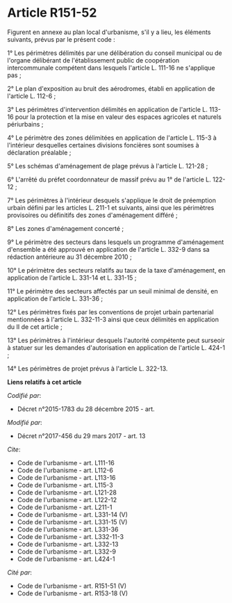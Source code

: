 # Article R151-52

Figurent en annexe au plan local d'urbanisme, s'il y a lieu, les éléments suivants, prévus par le présent code : 

1° Les périmètres délimités par une délibération du conseil municipal ou de l'organe délibérant de l'établissement public de
coopération intercommunale compétent dans lesquels l'article L. 111-16 ne s'applique pas ; 

2° Le plan d'exposition au bruit des aérodromes, établi en application de l'article L. 112-6 ; 

3° Les périmètres d'intervention délimités en application de l'article L. 113-16 pour la protection et la mise en valeur des
espaces agricoles et naturels périurbains ; 

4° Le périmètre des zones délimitées en application de l'article L. 115-3 à l'intérieur desquelles certaines divisions
foncières sont soumises à déclaration préalable ; 

5° Les schémas d'aménagement de plage prévus à l'article L. 121-28 ; 

6° L'arrêté du préfet coordonnateur de massif prévu au 1° de l'article L. 122-12 ; 

7° Les périmètres à l'intérieur desquels s'applique le droit de préemption urbain défini par les articles L. 211-1 et
suivants, ainsi que les périmètres provisoires ou définitifs des zones d'aménagement différé ; 

8° Les zones d'aménagement concerté ; 

9° Le périmètre des secteurs dans lesquels un programme d'aménagement d'ensemble a été approuvé en application de l'article
L. 332-9 dans sa rédaction antérieure au 31 décembre 2010 ; 

10° Le périmètre des secteurs relatifs au taux de la taxe d'aménagement, en application de l'article L. 331-14 et L.
331-15 ; 

11° Le périmètre des secteurs affectés par un seuil minimal de densité, en application de l'article L. 331-36 ; 

12° Les périmètres fixés par les conventions de projet urbain partenarial mentionnées à l'article L. 332-11-3 ainsi que ceux
délimités en application du II de cet article ; 

13° Les périmètres à l'intérieur desquels l'autorité compétente peut surseoir à statuer sur les demandes d'autorisation en
application de l'article L. 424-1 ; 

14° Les périmètres de projet prévus à l'article L. 322-13.

**Liens relatifs à cet article**

_Codifié par_:

  - Décret n°2015-1783 du 28 décembre 2015 - art.

_Modifié par_:

  - Décret n°2017-456 du 29 mars 2017 - art. 13

_Cite_:

  - Code de l'urbanisme - art. L111-16
  - Code de l'urbanisme - art. L112-6
  - Code de l'urbanisme - art. L113-16
  - Code de l'urbanisme - art. L115-3
  - Code de l'urbanisme - art. L121-28
  - Code de l'urbanisme - art. L122-12
  - Code de l'urbanisme - art. L211-1
  - Code de l'urbanisme - art. L331-14 (V)
  - Code de l'urbanisme - art. L331-15 (V)
  - Code de l'urbanisme - art. L331-36
  - Code de l'urbanisme - art. L332-11-3
  - Code de l'urbanisme - art. L332-13
  - Code de l'urbanisme - art. L332-9
  - Code de l'urbanisme - art. L424-1

_Cité par_:

  - Code de l'urbanisme - art. R151-51 (V)
  - Code de l'urbanisme - art. R153-18 (V)
